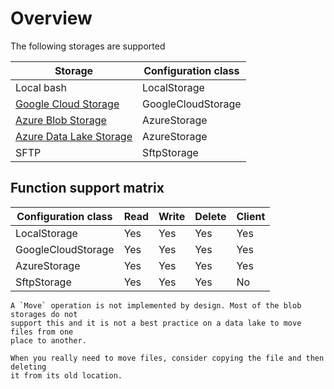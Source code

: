 Overview
========

The following storages are supported

| Storage                   | Configuration class |
| ------------------------- | ------------------- |
| Local bash                | LocalStorage        |
| [Google Cloud Storage]    | GoogleCloudStorage  |
| [Azure Blob Storage]      | AzureStorage        |
| [Azure Data Lake Storage] | AzureStorage        |
| SFTP                      | SftpStorage         |

[Google Cloud Storage]: https://cloud.google.com/storage
[Azure Blob Storage]: https://azure.microsoft.com/en-us/products/storage/blobs
[Azure Data Lake Storage]: https://azure.microsoft.com/en-us/products/storage/data-lake-storage/


Function support matrix
-----------------------

| Configuration class   | Read | Write | Delete | Client |
| --------------------- | ---- | ----- | ------ | ------ |
| LocalStorage          | Yes  | Yes   | Yes    | Yes    |
| GoogleCloudStorage    | Yes  | Yes   | Yes    | Yes    |
| AzureStorage          | Yes  | Yes   | Yes    | Yes    |
| SftpStorage           | Yes  | Yes   | Yes    | No     |

```{note}
A `Move` operation is not implemented by design. Most of the blob storages do not
support this and it is not a best practice on a data lake to move files from one
place to another.

When you really need to move files, consider copying the file and then deleting
it from its old location.
```
